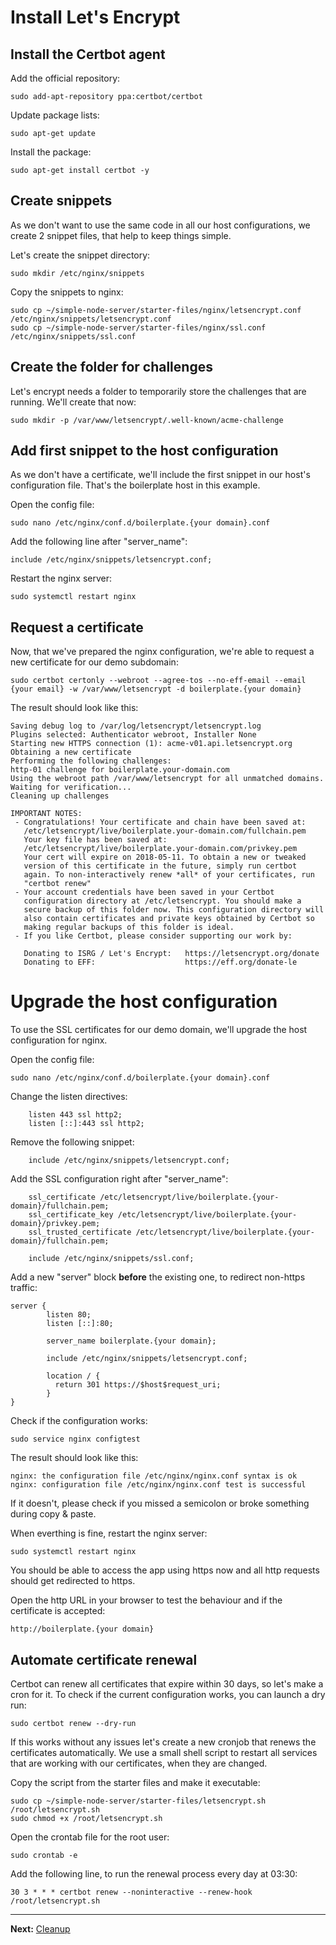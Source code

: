 # Install Let's Encrypt

## Install the Certbot agent

Add the official repository:  
```
sudo add-apt-repository ppa:certbot/certbot
```

Update package lists:  
```
sudo apt-get update
```

Install the package:  
```
sudo apt-get install certbot -y
```

## Create snippets

As we don't want to use the same code in all our host configurations, we create 2 snippet files, that help to keep things simple.

Let's create the snippet directory:  
```
sudo mkdir /etc/nginx/snippets
```

Copy the snippets to nginx:  
```
sudo cp ~/simple-node-server/starter-files/nginx/letsencrypt.conf /etc/nginx/snippets/letsencrypt.conf
sudo cp ~/simple-node-server/starter-files/nginx/ssl.conf /etc/nginx/snippets/ssl.conf
```

## Create the folder for challenges

Let's encrypt needs a folder to temporarily store the challenges that are running. We'll create that now:  
```
sudo mkdir -p /var/www/letsencrypt/.well-known/acme-challenge
```

## Add first snippet to the host configuration

As we don't have a certificate, we'll include the first snippet in our host's configuration file. That's the boilerplate host in this example.

Open the config file:  
```
sudo nano /etc/nginx/conf.d/boilerplate.{your domain}.conf
```

Add the following line after "server_name":  
```
include /etc/nginx/snippets/letsencrypt.conf;
```

Restart the nginx server:  
```
sudo systemctl restart nginx
```

## Request a certificate

Now, that we've prepared the nginx configuration, we're able to request a new certificate for our demo subdomain:  
```
sudo certbot certonly --webroot --agree-tos --no-eff-email --email {your email} -w /var/www/letsencrypt -d boilerplate.{your domain}
```

The result should look like this:  
```
Saving debug log to /var/log/letsencrypt/letsencrypt.log
Plugins selected: Authenticator webroot, Installer None
Starting new HTTPS connection (1): acme-v01.api.letsencrypt.org
Obtaining a new certificate
Performing the following challenges:
http-01 challenge for boilerplate.your-domain.com
Using the webroot path /var/www/letsencrypt for all unmatched domains.
Waiting for verification...
Cleaning up challenges

IMPORTANT NOTES:
 - Congratulations! Your certificate and chain have been saved at:
   /etc/letsencrypt/live/boilerplate.your-domain.com/fullchain.pem
   Your key file has been saved at:
   /etc/letsencrypt/live/boilerplate.your-domain.com/privkey.pem
   Your cert will expire on 2018-05-11. To obtain a new or tweaked
   version of this certificate in the future, simply run certbot
   again. To non-interactively renew *all* of your certificates, run
   "certbot renew"
 - Your account credentials have been saved in your Certbot
   configuration directory at /etc/letsencrypt. You should make a
   secure backup of this folder now. This configuration directory will
   also contain certificates and private keys obtained by Certbot so
   making regular backups of this folder is ideal.
 - If you like Certbot, please consider supporting our work by:

   Donating to ISRG / Let's Encrypt:   https://letsencrypt.org/donate
   Donating to EFF:                    https://eff.org/donate-le
```

# Upgrade the host configuration

To use the SSL certificates for our demo domain, we'll upgrade the host configuration for nginx.

Open the config file:  
```
sudo nano /etc/nginx/conf.d/boilerplate.{your domain}.conf
```

Change the listen directives:  
```
	listen 443 ssl http2;
	listen [::]:443 ssl http2;
```

Remove the following snippet:  
```
	include /etc/nginx/snippets/letsencrypt.conf;
```

Add the SSL configuration right after "server_name":  
```
	ssl_certificate /etc/letsencrypt/live/boilerplate.{your-domain}/fullchain.pem;
	ssl_certificate_key /etc/letsencrypt/live/boilerplate.{your-domain}/privkey.pem;
	ssl_trusted_certificate /etc/letsencrypt/live/boilerplate.{your-domain}/fullchain.pem;

	include /etc/nginx/snippets/ssl.conf;
```

Add a new "server" block __before__ the existing one, to redirect non-https traffic:  
```
server {
        listen 80;
        listen [::]:80;

        server_name boilerplate.{your domain};

        include /etc/nginx/snippets/letsencrypt.conf;

        location / {
          return 301 https://$host$request_uri;
        }
}
```

Check if the configuration works:  
```
sudo service nginx configtest
```

The result should look like this:  
```
nginx: the configuration file /etc/nginx/nginx.conf syntax is ok
nginx: configuration file /etc/nginx/nginx.conf test is successful
```

If it doesn't, please check if you missed a semicolon or broke something during copy &amp; paste.

When everthing is fine, restart the nginx server:  
```
sudo systemctl restart nginx
```

You should be able to access the app using https now and all http requests should get redirected to https.

Open the http URL in your browser to test the behaviour and if the certificate is accepted:  
```
http://boilerplate.{your domain}
```

## Automate certificate renewal

Certbot can renew all certificates that expire within 30 days, so let's make a cron for it. To check if the current configuration works, you can launch a dry run:  
```
sudo certbot renew --dry-run
```

If this works without any issues let's create a new cronjob that renews the certificates automatically. We use a small shell script to restart all services that are working with our certificates, when they are changed.

Copy the script from the starter files and make it executable:  
```
sudo cp ~/simple-node-server/starter-files/letsencrypt.sh /root/letsencrypt.sh
sudo chmod +x /root/letsencrypt.sh
```

Open the crontab file for the root user:  
```
sudo crontab -e
```

Add the following line, to run the renewal process every day at 03:30:  
```
30 3 * * * certbot renew --noninteractive --renew-hook /root/letsencrypt.sh
```

---
__Next:__ [Cleanup](./cleanup.md)
